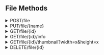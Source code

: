 ## File Methods

<details class="api_doc_details request_post">
<summary><span class="method">POST</span>/file</summary>
<div>

### Description

Upload a file. I recommend that you use the PUT API instead of the POST API.
It's easier to use and the multipart encoding of the POST API can cause
performance issues in certain environments.

### Parameters

Param     | Type           | Required | Maximum Size                 | Default             | Description
----------|----------------|----------|------------------------------|---------------------|-----------------------------------
name      | string         | false    | 255 characters               | multipart file name | Name of the file to upload
anonymous | boolean        | false    | N/A                          | false               | File is not linked to user if true
file      | multipart file | true     | Depends on user subscription | none                | File to upload

### Returns

HTTP 200: OK
```
{
	"success": true,
	"id": "abc123" // ID of the newly uploaded file
}
```

HTTP 422: Unprocessable Entity
```
{
	"success": false,
	"value": "no_file",
	"message": "The file does not exist or is empty."
}
```

HTTP 500: Internal Server Error
```
{
	"success": false,
	"value": "internal",
	"message": "An internal server error occurred."
}
```

HTTP 413: Payload Too Large
```
{
	"success": false,
	"value": "file_too_large",
	"message": "The file you tried to upload is too large"
}
```

HTTP 500: Internal Server Error
```
{
	"success": false,
	"value": "writing",
	"message": "Something went wrong while writing the file to disk, the server may be out of storage space."
}
```

HTTP 413: Payload Too Large
```
{
	"success": false,
	"value": "name_too_long",
	"message": "File Name is too long, Max 255 characters allowed."
}
```
</div>
</details>

<details class="api_doc_details request_put">
<summary><span class="method">PUT</span>/file/{name}</summary>
<div>

### Description

Upload a file.

### Parameters

Param     | Type    | Required | Location      | Maximum Size                 | Default | Description
----------|---------|----------|---------------|------------------------------|---------|-----------------------------------
name      | string  | true     | URL           | 255 characters               | none    | Name of the file to upload
anonymous | boolean | false    | URL parameter | N/A                          | false   | File is not linked to user if true
file      | file    | true     | request body  | Depends on user subscription | none    | File to upload

### Returns

HTTP 201: OK
```
{
	"id": "abc123" // ID of the newly uploaded file
}
```

HTTP 422: Unprocessable Entity
```
{
	"success": false,
	"value": "no_file",
	"message": "The file does not exist or is empty."
}
```

HTTP 500: Internal Server Error
```
{
	"success": false,
	"value": "internal",
	"message": "An internal server error occurred."
}
```

HTTP 413: Payload Too Large
```
{
	"success": false,
	"value": "file_too_large",
	"message": "The file you tried to upload is too large"
}
```

HTTP 500: Internal Server Error
```
{
	"success": false,
	"value": "writing",
	"message": "Something went wrong while writing the file to disk, the server may be out of storage space."
}
```

HTTP 413: Payload Too Large
```
{
	"success": false,
	"value": "name_too_long",
	"message": "File Name is too long, Max 255 characters allowed."
}
```
</div>
</details>

<details class="api_doc_details request_get">
<summary><span class="method">GET</span>/file/{id}</summary>
<div>

### Description

Returns the full file associated with the ID. Supports byte range requests.

When '?download' is added to the URL the server will send an attachment header
instead of inline rendering, which causes the browser to show a 'Save File'
dialog.

Warning: If a file is using too much bandwidth it can be rate limited. The rate
limit will be enabled if a file has three times more downloads than views. The
owner of a file can always download it. When a file is rate limited the user
will need to fill out a captcha in order to continue downloading the file. The
captcha will only appear on the file viewer page (pixeldrain.com/u/{id}). Rate
limiting has been added to prevent the spread of viruses and to stop hotlinking.
Hotlinking is only allowed when files are uploaded using a Pro account.

Pixeldrain also includes a virus scanner. If a virus has been detected in a file
the user will also have to fill in a captcha to download it.

### Parameters

Param    | Required | Location | Description
---------|----------|----------|------------------------------------------
id       | true     | URL      | ID of the file to request
download | false    | URL      | Sends attachment header instead of inline

### Returns

```
HTTP 200: OK

Requested file data
```

HTTP 404: Not Found
```
{
	"success": false,
	"value": "not_found",
	"message": "The entity you requested could not be found"
}
```

HTTP 403: Forbidden
```
{
	"success": false,
	"value": "file_rate_limited_captcha_required",
	"message": "This file is using too much bandwidth. For anonymous downloads a captcha is required now. The captcha entry is available on the download page"
}
```

HTTP 403: Forbidden
```
{
	"success": false,
	"value": "virus_detected_captcha_required",
	"message": "This file has been marked as malware by our scanning systems. To avoid infecting other systems through automated downloads we require you to enter a captcha. The captcha entry is available on the download page"
}
```
</div>
</details>

<details class="api_doc_details request_get">
<summary><span class="method">GET</span>/file/{id}/info</summary>
<div>

### Description

Returns information about one or more files. You can also put a comma separated
list of file IDs in the URL and it will return an array of file info, instead of
a single object. There's a limit of 1000 files per request.

### Parameters

Param | Required | Location | Description
------|----------|----------|---------------
id    | true     | URL      | ID of the file

### Returns

HTTP 200: OK
```
{
	"id": "1234abcd",
	"name": "screenshot.png",
	// Size of the file in bytes
	"size": 5694837,
	// Number of unique file views, views are counted once per IP address
	"views" 1234,
	// Total bandwidth usage of the file
	"bandwidth_used": 1234567890,
	// Premium bandwidth usage, from users with a Pro subscription or bandwidth sharing
	"bandwidth_used_paid": 1234567890,
	// Unique downloads per IP address
	"downloads": 1234,
	"date_upload": 2020-02-04T18:34:05.706801Z,
	"date_last_view": 2020-02-04T18:34:05.706801Z,
	"mime_type" "image/png",
	// Link to a thumbnail of this file
	"thumbnail_href": "/file/1234abcd/thumbnail"
	// SHA256 sum of the file, encoded in hexadecimal
	"hash_sha256": "e3b0c44298fc1c149afbf4c8996fb92427ae41e4649b934ca495991b7852b855",
	// If the current logged in user can edit the file
	"can_edit": true,
}
```

HTTP 404: Not Found
```
{
	"success": false,
	"value": "file_not_found"
}
```
</div>
</details>

<details class="api_doc_details request_get">
<summary><span class="method">GET</span>/file/{id}/thumbnail?width=x&height=x</summary>
<div>

### Description

Returns a PNG thumbnail image representing the file. The thumbnail image will be
128x128 px by default. You can specify the width and height with parameters in
the URL. The width and height parameters need to be a multiple of 16. So the
allowed values are 16, 32, 48, 64, 80, 96, 112 and 128. If a thumbnail cannot be
generated for the file you will be redirected to a mime type image of 128x128
px.

### Parameters

Param  | Required | Location | Description
-------|----------|----------|--------------------------------------
id     | true     | URL      | ID of the file to get a thumbnail for
width  | false    | URL      | Width of the thumbnail image
height | false    | URL      | Height of the thumbnail image

### Returns

A PNG image if a thumbnail can be generated. If a thumbnail cannot be generated
you will get a 301 redirect to an image representing the type of the file.
</div>
</details>

<details class="api_doc_details request_delete">
<summary><span class="method">DELETE</span>/file/{id}</summary>
<div>

### Description

Deletes a file. Only works when the users owns the file.

### Parameters

Param | Required | Location | Description
------|----------|----------|-------------------------
id    | true     | URL      | ID of the file to delete

### Returns

HTTP 200: OK
```
{
	"success": true,
	"value": "file_deleted",
	"message": "The file has been deleted."
}
```

HTTP 404: Not Found
```
{
	"success": false,
	"value": "file_not_found",
	"message": "File ID was not found in the database."
}
```

HTTP 401: Unauthorized
```
{
	"success": false,
	"value": "unauthorized",
	"message": "You are not logged in."
}
```

HTTP 403: Forbidden
```
{
	"success": false,
	"value": "forbidden",
	"message": "This is not your file."
}
```
</div>
</details>
